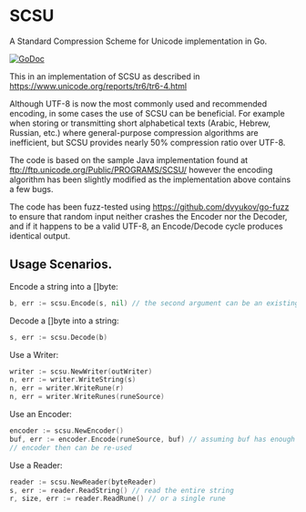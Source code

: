 SCSU
====

A Standard Compression Scheme for Unicode implementation in Go.

[![GoDoc](https://godoc.org/github.com/dop251/scsu?status.svg)](https://godoc.org/github.com/dop251/scsu)

This in an implementation of SCSU as described in https://www.unicode.org/reports/tr6/tr6-4.html

Although UTF-8 is now the most commonly used and recommended encoding, in some cases the use of SCSU can
be beneficial. For example when storing or transmitting short alphabetical texts (Arabic, Hebrew, Russian, etc.)
where general-purpose compression algorithms are inefficient, but SCSU provides nearly 50% compression ratio
over UTF-8.

The code is based on the sample Java implementation found at ftp://ftp.unicode.org/Public/PROGRAMS/SCSU/ however the
encoding algorithm has been slightly modified as the implementation above contains a few bugs.

The code has been fuzz-tested using https://github.com/dvyukov/go-fuzz to ensure that random input neither crashes the
Encoder nor the Decoder, and if it happens to be a valid UTF-8, an Encode/Decode cycle produces identical output.

Usage Scenarios.
-----

Encode a string into a []byte:

```go
b, err := scsu.Encode(s, nil) // the second argument can be an existing slice which will be appended
```

Decode a []byte into a string:

```go
s, err := scsu.Decode(b)
```

Use a Writer:
```go
writer := scsu.NewWriter(outWriter)
n, err := writer.WriteString(s)
n, err = writer.WriteRune(r)
n, err = writer.WriteRunes(runeSource)
```

Use an Encoder:
```go
encoder := scsu.NewEncoder()
buf, err := encoder.Encode(runeSource, buf) // assuming buf has enough capacity this does zero allocs
// encoder then can be re-used
```

Use a Reader:
```go
reader := scsu.NewReader(byteReader)
s, err := reader.ReadString() // read the entire string
r, size, err := reader.ReadRune() // or a single rune
```
